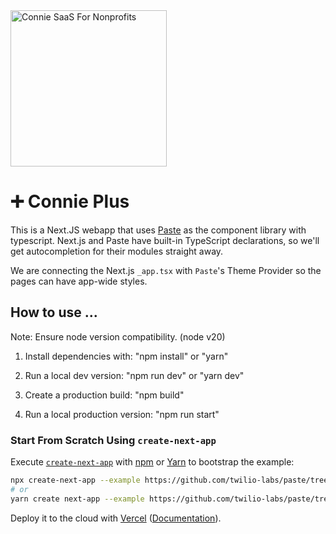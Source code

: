 <a  href="https://www.connieconnect.com">
<img  src="https://i.postimg.cc/MGd7M6Cp/connie-logo-white-thin-deja-Vu-Sans.png"  alt="Connie SaaS For Nonprofits"  width="250"  />
</a>

# ➕ Connie Plus

This is a Next.JS webapp that uses [Paste](https://paste.twilio.design) as the component library with typescript. Next.js and Paste have built-in TypeScript declarations, so we'll get autocompletion for their modules straight away.

We are connecting the Next.js `_app.tsx` with `Paste`'s Theme Provider so the pages can have app-wide styles.

## How to use ...
Note: Ensure node version compatibility. (node v20)
1. Install dependencies with: "npm install" or "yarn"
2. Run a local dev version: "npm run dev" or "yarn dev"

3. Create a production build: "npm build"
4. Run a local production version: "npm run start"



### Start From Scratch Using `create-next-app`

Execute [`create-next-app`](https://github.com/vercel/next.js/tree/canary/packages/create-next-app) with [npm](https://docs.npmjs.com/cli/init) or [Yarn](https://yarnpkg.com/lang/en/docs/cli/create/) to bootstrap the example:

```bash
npx create-next-app --example https://github.com/twilio-labs/paste/tree/main/templates/paste-nextjs-template my-paste-app
# or
yarn create next-app --example https://github.com/twilio-labs/paste/tree/main/templates/paste-nextjs-template my-paste-app
```

Deploy it to the cloud with [Vercel](https://vercel.com/import?filter=next.js&utm_source=github&utm_medium=readme&utm_campaign=next-example) ([Documentation](https://nextjs.org/docs/deployment)).
